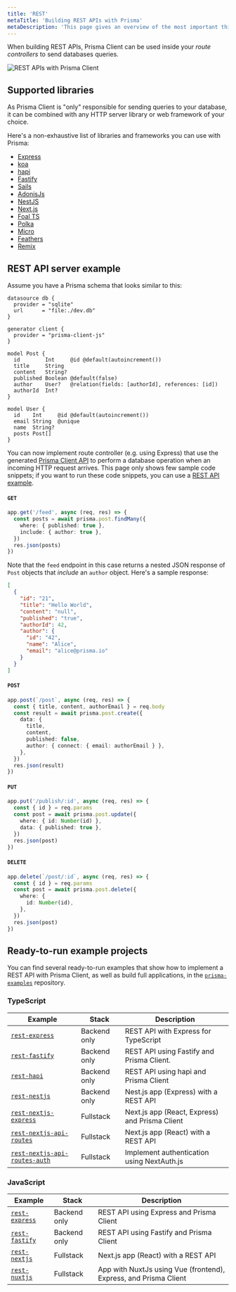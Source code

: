 ```yaml
---
title: 'REST'
metaTitle: 'Building REST APIs with Prisma'
metaDescription: 'This page gives an overview of the most important things when building REST APIs with Prisma. It shows practical examples and the supported libraries.'
---
```


<TopBlock>

When building REST APIs, Prisma Client can be used inside your _route controllers_ to send databases queries.

![REST APIs with Prisma Client](https://res.cloudinary.com/prismaio/image/upload/v1628761155/docs/5NwAOMt.png)

</TopBlock>

## Supported libraries

As Prisma Client is "only" responsible for sending queries to your database, it can be combined with any HTTP server library or web framework of your choice.

Here's a non-exhaustive list of libraries and frameworks you can use with Prisma:

- [Express](https://expressjs.com/)
- [koa](https://koajs.com/)
- [hapi](https://hapi.dev/)
- [Fastify](https://www.fastify.io/)
- [Sails](https://sailsjs.com/)
- [AdonisJs](https://adonisjs.com/)
- [NestJS](https://nestjs.com/)
- [Next.js](https://nextjs.org/)
- [Foal TS](https://foalts.org/)
- [Polka](https://github.com/lukeed/polka)
- [Micro](https://github.com/zeit/micro)
- [Feathers](https://feathersjs.com/)
- [Remix](https://remix.run/)

## REST API server example

Assume you have a Prisma schema that looks similar to this:

```prisma
datasource db {
  provider = "sqlite"
  url      = "file:./dev.db"
}

generator client {
  provider = "prisma-client-js"
}

model Post {
  id        Int     @id @default(autoincrement())
  title     String
  content   String?
  published Boolean @default(false)
  author    User?   @relation(fields: [authorId], references: [id])
  authorId  Int?
}

model User {
  id    Int     @id @default(autoincrement())
  email String  @unique
  name  String?
  posts Post[]
}
```

You can now implement route controller (e.g. using Express) that use the generated [Prisma Client API](/concepts/components/prisma-client) to perform a database operation when an incoming HTTP request arrives. This page only shows few sample code snippets; if you want to run these code snippets, you can use a [REST API example](https://github.com/prisma/prisma-examples/tree/latest/typescript/rest-express).

#### `GET`

```ts
app.get('/feed', async (req, res) => {
  const posts = await prisma.post.findMany({
    where: { published: true },
    include: { author: true },
  })
  res.json(posts)
})
```

Note that the `feed` endpoint in this case returns a nested JSON response of `Post` objects that _include_ an `author` object. Here's a sample response:

```json
[
  {
    "id": "21",
    "title": "Hello World",
    "content": "null",
    "published": "true",
    "authorId": 42,
    "author": {
      "id": "42",
      "name": "Alice",
      "email": "alice@prisma.io"
    }
  }
]
```

#### `POST`

```ts
app.post(`/post`, async (req, res) => {
  const { title, content, authorEmail } = req.body
  const result = await prisma.post.create({
    data: {
      title,
      content,
      published: false,
      author: { connect: { email: authorEmail } },
    },
  })
  res.json(result)
})
```

#### `PUT`

```ts
app.put('/publish/:id', async (req, res) => {
  const { id } = req.params
  const post = await prisma.post.update({
    where: { id: Number(id) },
    data: { published: true },
  })
  res.json(post)
})
```

#### `DELETE`

```ts
app.delete(`/post/:id`, async (req, res) => {
  const { id } = req.params
  const post = await prisma.post.delete({
    where: {
      id: Number(id),
    },
  })
  res.json(post)
})
```

## Ready-to-run example projects

You can find several ready-to-run examples that show how to implement a REST API with Prisma Client, as well as build full applications, in the [`prisma-examples`](https://github.com/prisma/prisma-examples/) repository.

### TypeScript

| **Example**                                                                                                                   | **Stack**    | **Description**                                |
| ----------------------------------------------------------------------------------------------------------------------------- | ------------ | ---------------------------------------------- |
| [`rest-express`](https://github.com/prisma/prisma-examples/tree/latest/typescript/rest-express)                               | Backend only | REST API with Express for TypeScript           |
| [`rest-fastify`](https://github.com/prisma/prisma-examples/tree/latest/typescript/rest-fastify)                               | Backend only | REST API using Fastify and Prisma Client.      |
| [`rest-hapi`](https://github.com/prisma/prisma-examples/tree/latest/typescript/rest-hapi)                                     | Backend only | REST API using hapi and Prisma Client          |
| [`rest-nestjs`](https://github.com/prisma/prisma-examples/tree/latest/typescript/rest-nestjs)                                 | Backend only | Nest.js app (Express) with a REST API          |
| [`rest-nextjs-express`](https://github.com/prisma/prisma-examples/tree/latest/typescript/rest-nextjs-express)                 | Fullstack    | Next.js app (React, Express) and Prisma Client |
| [`rest-nextjs-api-routes`](https://github.com/prisma/prisma-examples/tree/latest/typescript/rest-nextjs-api-routes)           | Fullstack    | Next.js app (React) with a REST API            |
| [`rest-nextjs-api-routes-auth`](https://github.com/prisma/prisma-examples/tree/latest/typescript/rest-nextjs-api-routes-auth) | Fullstack    | Implement authentication using NextAuth.js     |

### JavaScript

| **Example**                                                                                     | **Stack**    | **Description**                                                  |
| ----------------------------------------------------------------------------------------------- | ------------ | ---------------------------------------------------------------- |
| [`rest-express`](https://github.com/prisma/prisma-examples/tree/latest/javascript/rest-express) | Backend only | REST API using Express and Prisma Client                         |
| [`rest-fastify`](https://github.com/prisma/prisma-examples/tree/latest/javascript/rest-fastify) | Backend only | REST API using Fastify and Prisma Client                         |
| [`rest-nextjs`](https://github.com/prisma/prisma-examples/tree/latest/javascript/rest-nextjs)   | Fullstack    | Next.js app (React) with a REST API                              |
| [`rest-nuxtjs`](https://github.com/prisma/prisma-examples/tree/latest/javascript/rest-nuxtjs)   | Fullstack    | App with NuxtJs using Vue (frontend), Express, and Prisma Client |
